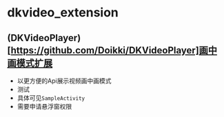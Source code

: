 # dkvideo_extension

## (DKVideoPlayer)[https://github.com/Doikki/DKVideoPlayer]画中画模式扩展

* 以更方便的Api展示视频画中画模式
* 测试
* 具体可见`SampleActivity`
* 需要申请悬浮窗权限